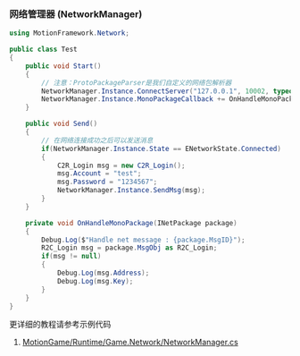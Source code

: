 ### 网络管理器 (NetworkManager)

```C#
using MotionFramework.Network;

public class Test
{
	public void Start()
	{
		// 注意：ProtoPackageParser是我们自定义的网络包解析器
		NetworkManager.Instance.ConnectServer("127.0.0.1", 10002, typeof(ProtoPackageParser));
		NetworkManager.Instance.MonoPackageCallback += OnHandleMonoPackage;
	}

	public void Send()
	{
		// 在网络连接成功之后可以发送消息
		if(NetworkManager.Instance.State == ENetworkState.Connected)
		{
			C2R_Login msg = new C2R_Login();
			msg.Account = "test";
			msg.Password = "1234567";
			NetworkManager.Instance.SendMsg(msg);
		}
	}

	private void OnHandleMonoPackage(INetPackage package)
	{
		Debug.Log($"Handle net message : {package.MsgID}");
		R2C_Login msg = package.MsgObj as R2C_Login;
		if(msg != null)
		{
			Debug.Log(msg.Address);
			Debug.Log(msg.Key);
		}
	}
}
```

更详细的教程请参考示例代码
1. [MotionGame/Runtime/Game.Network/NetworkManager.cs](https://github.com/gmhevinci/MotionFramework/blob/master/Assets/MotionFramework/MotionGame/Runtime/Game.Network/NetworkManager.cs)